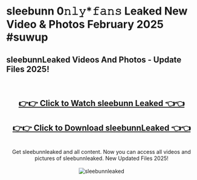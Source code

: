 # sleebunn 0𝚗𝚕𝚢*𝚏𝚊𝚗𝚜 Leaked New Video & Photos February 2025 #suwup

<h2>sleebunnLeaked Videos And Photos - Update Files 2025!</h2>
<br>
<div align="center">
<h2><a href="https://mediaupload.pro?title=sleebunn&ref=11F" rel="nofollow">👉👉 Click to Watch sleebunn Leaked 👈👈</a></h2>
<h2><a href="https://mediaupload.pro?title=sleebunn&ref=11F" rel="nofollow">👉👉 Click to Download sleebunnLeaked 👈👈</a></h2>
<br>
Get sleebunnleaked and all content. Now you can access all videos and pictures of sleebunnleaked. New Updated Files 2025!
<br>
<br>
<a href="https://mediaupload.pro?title=sleebunn&ref=11F" rel="nofollow" data-target="animated-image.originalLink"><img src="https://i.ibb.co/Gkj2r4b/banner.png" alt="sleebunnleaked" style="max-width: 100%; display: inline-block;" data-target="animated-image.originalImage"></a>
</div>
<br>

